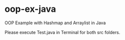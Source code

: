 # oop-ex-java

OOP Example with Hashmap and Arraylist in Java 

Please execute Test.java in Terminal for both src folders.


